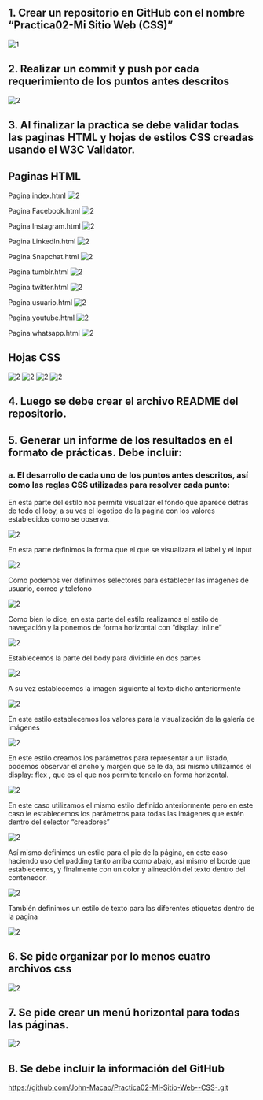 ## 1.	Crear un repositorio en GitHub con el nombre “Practica02-Mi Sitio Web (CSS)”

![1](/imagesReadMe/img1.png?raw=true "Title")

## 2.	Realizar un commit y push por cada requerimiento de los puntos antes descritos
![2](/imagesReadMe/img2.png?raw=true "Title")

## 3.	Al finalizar la practica se debe validar todas las paginas HTML y hojas de estilos CSS creadas usando el W3C Validator.
## Paginas HTML
Pagina index.html
![2](/imagesReadMe/img3.png?raw=true "Title")

Pagina Facebook.html
![2](/imagesReadMe/img4.png?raw=true "Title")

Pagina Instagram.html
![2](/imagesReadMe/img5.png?raw=true "Title")


Pagina LinkedIn.html
![2](/imagesReadMe/img6.png?raw=true "Title")

Pagina Snapchat.html
![2](/imagesReadMe/img7.png?raw=true "Title")


Pagina tumblr.html
![2](/imagesReadMe/img8.png?raw=true "Title")



Pagina twitter.html
![2](/imagesReadMe/img9.png?raw=true "Title")



Pagina usuario.html
![2](/imagesReadMe/img10.png?raw=true "Title")


Pagina youtube.html
![2](/imagesReadMe/img11.png?raw=true "Title")

Pagina whatsapp.html
![2](/imagesReadMe/img12.png?raw=true "Title")


## Hojas CSS
![2](/imagesReadMe/img13.png?raw=true "Title")
![2](/imagesReadMe/img14.png?raw=true "Title")
![2](/imagesReadMe/img15.png?raw=true "Title")
![2](/imagesReadMe/img16.png?raw=true "Title")

## 4.	Luego se debe crear el archivo README del repositorio.

## 5.	Generar un informe de los resultados en el formato de prácticas. Debe incluir:

### a.	 El desarrollo de cada uno de los puntos antes descritos, así como las reglas CSS utilizadas para resolver cada punto:

 En esta parte del estilo nos permite visualizar el fondo que aparece detrás de todo el loby, a su ves el logotipo de la pagina con los valores establecidos como se observa.

![2](/imagesReadMe/img17.png?raw=true "Title")

En esta parte definimos la forma que el que se visualizara el label y el input

![2](/imagesReadMe/img18.png?raw=true "Title")


Como podemos ver definimos selectores para establecer las imágenes de usuario, correo y telefono

![2](/imagesReadMe/img19.png?raw=true "Title")

Como bien lo dice, en esta parte del estilo realizamos el estilo de navegación y la ponemos de forma horizontal con “display: inline”

![2](/imagesReadMe/img20.png?raw=true "Title")

Establecemos la parte del body para dividirle en dos partes 

![2](/imagesReadMe/img21.png?raw=true "Title")

A su vez establecemos la imagen siguiente al texto dicho anteriormente

![2](/imagesReadMe/img22.png?raw=true "Title")

En este estilo establecemos los valores para la visualización de la galería de imágenes

![2](/imagesReadMe/img23.png?raw=true "Title")


En este estilo creamos los parámetros para representar a un listado, podemos observar el ancho y margen que se le da, así mismo utilizamos el display: flex , que es el que nos permite tenerlo en forma horizontal.

![2](/imagesReadMe/img24.png?raw=true "Title")

En este caso utilizamos el mismo estilo definido anteriormente pero en este caso le establecemos los parámetros para todas las imágenes que estén dentro del selector “creadores”

![2](/imagesReadMe/img25.png?raw=true "Title")


Así mismo definimos un estilo para el pie de la página, en este caso haciendo uso del padding tanto arriba como abajo, así mismo el borde que establecemos, y finalmente con un color y alineación del texto dentro del contenedor.


![2](/imagesReadMe/img26.png?raw=true "Title")

También definimos un estilo de texto para las diferentes etiquetas dentro de la pagina

![2](/imagesReadMe/img27.png?raw=true "Title")


## 6.	Se pide organizar por lo menos cuatro archivos css

![2](/imagesReadMe/img28.png?raw=true "Title")



## 7.	Se pide crear un menú horizontal para todas las páginas.
![2](/imagesReadMe/img29.png?raw=true "Title")



## 8.	Se debe incluir la información del GitHub

https://github.com/John-Macao/Practica02-Mi-Sitio-Web--CSS-.git  










